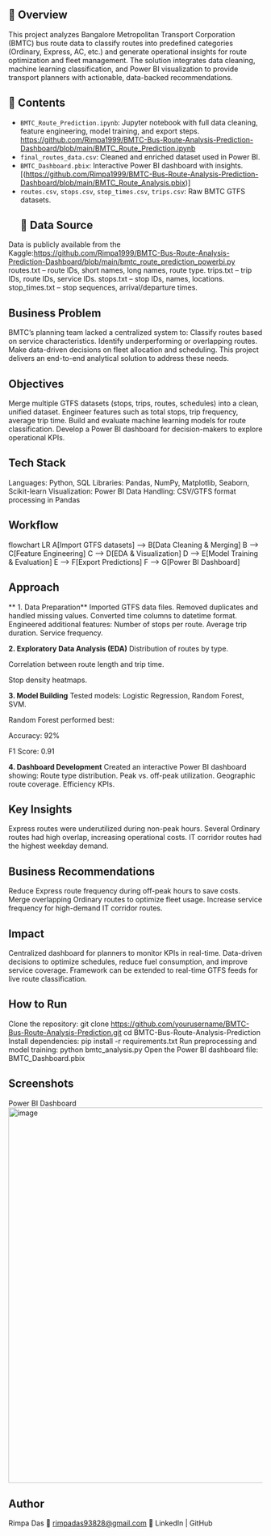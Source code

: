 ## 📁 Overview
This project analyzes Bangalore Metropolitan Transport Corporation (BMTC) bus route data to classify routes into predefined categories (Ordinary, Express, AC, etc.) and generate operational insights for route optimization and fleet management.
The solution integrates data cleaning, machine learning classification, and Power BI visualization to provide transport planners with actionable, data-backed recommendations.

## 📁 Contents

- `BMTC_Route_Prediction.ipynb`: Jupyter notebook with full data cleaning, feature engineering, model training, and export steps. https://github.com/Rimpa1999/BMTC-Bus-Route-Analysis-Prediction-Dashboard/blob/main/BMTC_Route_Prediction.ipynb
- `final_routes_data.csv`: Cleaned and enriched dataset used in Power BI.
- `BMTC_Dashboard.pbix`: Interactive Power BI dashboard with insights. [(https://github.com/Rimpa1999/BMTC-Bus-Route-Analysis-Prediction-Dashboard/blob/main/BMTC_Route_Analysis.pbix)] 
- `routes.csv`, `stops.csv`, `stop_times.csv`, `trips.csv`: Raw BMTC GTFS datasets.
  ## 📍 Data Source

Data is publicly available from the Kaggle:https://github.com/Rimpa1999/BMTC-Bus-Route-Analysis-Prediction-Dashboard/blob/main/bmtc_route_prediction_powerbi.py   
routes.txt – route IDs, short names, long names, route type.
trips.txt – trip IDs, route IDs, service IDs.
stops.txt – stop IDs, names, locations.
stop_times.txt – stop sequences, arrival/departure times.
 
  ## Business Problem
BMTC’s planning team lacked a centralized system to:
Classify routes based on service characteristics.
Identify underperforming or overlapping routes.
Make data-driven decisions on fleet allocation and scheduling.
This project delivers an end-to-end analytical solution to address these needs.

  ## Objectives
Merge multiple GTFS datasets (stops, trips, routes, schedules) into a clean, unified dataset.
Engineer features such as total stops, trip frequency, average trip time.
Build and evaluate machine learning models for route classification.
Develop a Power BI dashboard for decision-makers to explore operational KPIs.

  ## Tech Stack
Languages: Python, SQL
Libraries: Pandas, NumPy, Matplotlib, Seaborn, Scikit-learn
Visualization: Power BI
Data Handling: CSV/GTFS format processing in Pandas

 ## Workflow
flowchart LR
A[Import GTFS datasets] --> B[Data Cleaning & Merging]
B --> C[Feature Engineering]
C --> D[EDA & Visualization]
D --> E[Model Training & Evaluation]
E --> F[Export Predictions]
F --> G[Power BI Dashboard]

 ## Approach
** 1. Data Preparation**
Imported GTFS data files.
Removed duplicates and handled missing values.
Converted time columns to datetime format.
Engineered additional features:
Number of stops per route.
Average trip duration.
Service frequency.

**2. Exploratory Data Analysis (EDA)**
Distribution of routes by type.

Correlation between route length and trip time.

Stop density heatmaps.

**3. Model Building**
Tested models: Logistic Regression, Random Forest, SVM.

Random Forest performed best:

Accuracy: 92%

F1 Score: 0.91

**4. Dashboard Development**
Created an interactive Power BI dashboard showing:
Route type distribution.
Peak vs. off-peak utilization.
Geographic route coverage.
Efficiency KPIs.

## Key Insights
Express routes were underutilized during non-peak hours.
Several Ordinary routes had high overlap, increasing operational costs.
IT corridor routes had the highest weekday demand.

 ## Business Recommendations
Reduce Express route frequency during off-peak hours to save costs.
Merge overlapping Ordinary routes to optimize fleet usage.
Increase service frequency for high-demand IT corridor routes.


## Impact
Centralized dashboard for planners to monitor KPIs in real-time.
Data-driven decisions to optimize schedules, reduce fuel consumption, and improve service coverage.
Framework can be extended to real-time GTFS feeds for live route classification.

## How to Run
Clone the repository:
git clone https://github.com/yourusername/BMTC-Bus-Route-Analysis-Prediction.git
cd BMTC-Bus-Route-Analysis-Prediction
Install dependencies:
pip install -r requirements.txt
Run preprocessing and model training:
python bmtc_analysis.py
Open the Power BI dashboard file: BMTC_Dashboard.pbix

## Screenshots
Power BI Dashboard
<img width="1321" height="742" alt="image" src="https://github.com/user-attachments/assets/95398710-a29a-4fbe-84c3-8e90ba475192" />

## Author
Rimpa Das
📧 rimpadas93828@gmail.com
🔗 LinkedIn | GitHub


